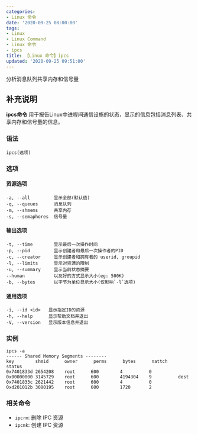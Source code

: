 ```yaml
---
categories:
- Linux 命令
date: '2020-09-25 08:00:00'
tags:
- Linux
- Linux Command
- Linux 命令
- ipcs
title: 【Linux 命令】ipcs
updated: '2020-09-25 09:51:00'
---
```


分析消息队列共享内存和信号量

## 补充说明

**ipcs命令** 用于报告Linux中进程间通信设施的状态，显示的信息包括消息列表、共享内存和信号量的信息。

###  语法

```shell
ipcs(选项)
```

###  选项

#### 资源选项

```shell
-a, --all         显示全部(默认值)
-q, --queues      消息队列
-m, --shmems      共享内存
-s, --semaphores  信号量
```

#### 输出选项

```shell
-t, --time        显示最后一次操作时间
-p, --pid         显示创建者和最后一次操作者的PID
-c, --creator     显示创建者和拥有者的 userid, groupid
-l, --limits      显示对资源的限制
-u, --summary     显示当前状态摘要
--human           以友好的方式显示大小(eg: 500K)
-b, --bytes       以字节为单位显示大小(仅影响`-l`选项)
```

#### 通用选项

```shell
-i, --id <id>   显示指定ID的资源
-h, --help      显示帮助文档并退出
-V, --version   显示版本信息并退出
```

###  实例

```shell
ipcs -a
------ Shared Memory Segments --------
key        shmid      owner      perms      bytes      nattch     status
0x7401833d 2654208    root      600        4          0
0x00000000 3145729    root      600        4194304    9          dest
0x7401833c 2621442    root      600        4          0
0xd201012b 3080195    root      600        1720       2
```

### 相关命令

* `ipcrm`: 删除 IPC 资源
* `ipcmk`: 创建 IPC 资源


